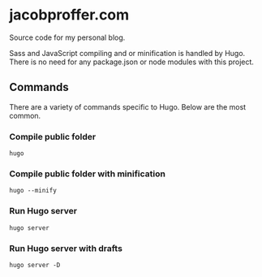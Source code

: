 # jacobproffer.com

Source code for my personal blog.

Sass and JavaScript compiling and or minification is handled by Hugo. There is no need for any package.json or node modules with this project.

## Commands

There are a variety of commands specific to Hugo. Below are the most common.

### Compile public folder

`hugo`

### Compile public folder with minification

`hugo --minify`

### Run Hugo server

`hugo server`

### Run Hugo server with drafts

`hugo server -D`
